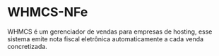 # WHMCS-NFe

WHMCS é um gerenciador de vendas para empresas de hosting, esse sistema emite nota fiscal eletrônica automaticamente a cada venda concretizada.
